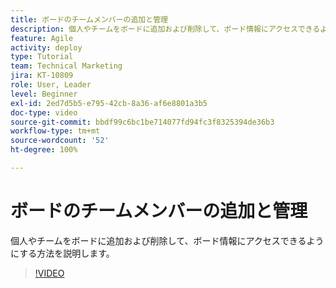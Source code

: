 ```yaml
---
title: ボードのチームメンバーの追加と管理
description: 個人やチームをボードに追加および削除して、ボード情報にアクセスできるようにする方法を説明します。
feature: Agile
activity: deploy
type: Tutorial
team: Technical Marketing
jira: KT-10809
role: User, Leader
level: Beginner
exl-id: 2ed7d5b5-e795-42cb-8a36-af6e8801a3b5
doc-type: video
source-git-commit: bbdf99c6bc1be714077fd94fc3f8325394de36b3
workflow-type: tm+mt
source-wordcount: '52'
ht-degree: 100%

---
```


# ボードのチームメンバーの追加と管理

個人やチームをボードに追加および削除して、ボード情報にアクセスできるようにする方法を説明します。

>[!VIDEO](https://video.tv.adobe.com/v/3423043/?quality=12&learn=on&enablevpops=1&captions=jpn)
